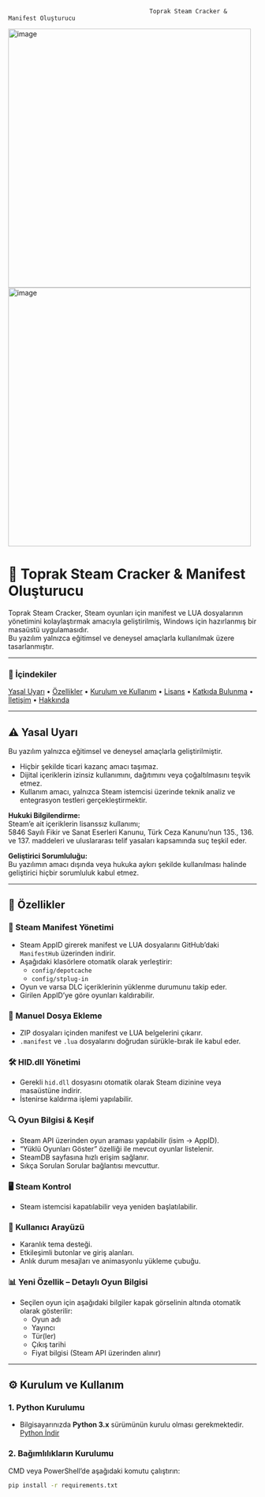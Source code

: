                                             Toprak Steam Cracker & Manifest Oluşturucu
                                                                                                                                   
                                                                                                                                   
                                                                                                                                   
                                                                                                                                   
<img width="492" height="524" alt="image" src="https://github.com/user-attachments/assets/8033ee05-efd6-42e9-9195-bcf0dba72708" /> <img width="492" height="524" alt="image" src="https://github.com/user-attachments/assets/025f51e8-f4ea-40a9-886c-92c041d112f5" />


# 📄 Toprak Steam Cracker & Manifest Oluşturucu

Toprak Steam Cracker, Steam oyunları için manifest ve LUA dosyalarının yönetimini kolaylaştırmak amacıyla geliştirilmiş, Windows için hazırlanmış bir masaüstü uygulamasıdır.  
Bu yazılım yalnızca eğitimsel ve deneysel amaçlarla kullanılmak üzere tasarlanmıştır.

---

### 🔖 İçindekiler  
[Yasal Uyarı](#yasal-uyarı) • [Özellikler](#özellikler) • [Kurulum ve Kullanım](#kurulum-ve-kullanım) • [Lisans](#lisans) • [Katkıda Bulunma](#katkıda-bulunma) • [İletişim](#iletişim) • [Hakkında](#hakkında)

---

## ⚠️ Yasal Uyarı

Bu yazılım yalnızca eğitimsel ve deneysel amaçlarla geliştirilmiştir.

- Hiçbir şekilde ticari kazanç amacı taşımaz.
- Dijital içeriklerin izinsiz kullanımını, dağıtımını veya çoğaltılmasını teşvik etmez.
- Kullanım amacı, yalnızca Steam istemcisi üzerinde teknik analiz ve entegrasyon testleri gerçekleştirmektir.

**Hukuki Bilgilendirme:**  
Steam’e ait içeriklerin lisanssız kullanımı;  
5846 Sayılı Fikir ve Sanat Eserleri Kanunu, Türk Ceza Kanunu’nun 135., 136. ve 137. maddeleri ve uluslararası telif yasaları kapsamında suç teşkil eder.

**Geliştirici Sorumluluğu:**  
Bu yazılımın amacı dışında veya hukuka aykırı şekilde kullanılması halinde geliştirici hiçbir sorumluluk kabul etmez.

---

## 🚀 Özellikler

### 🔧 Steam Manifest Yönetimi
- Steam AppID girerek manifest ve LUA dosyalarını GitHub’daki `ManifestHub` üzerinden indirir.
- Aşağıdaki klasörlere otomatik olarak yerleştirir:
  - `config/depotcache`
  - `config/stplug-in`
- Oyun ve varsa DLC içeriklerinin yüklenme durumunu takip eder.
- Girilen AppID’ye göre oyunları kaldırabilir.

### 📂 Manuel Dosya Ekleme
- ZIP dosyaları içinden manifest ve LUA belgelerini çıkarır.
- `.manifest` ve `.lua` dosyalarını doğrudan sürükle-bırak ile kabul eder.

### 🛠️ HID.dll Yönetimi
- Gerekli `hid.dll` dosyasını otomatik olarak Steam dizinine veya masaüstüne indirir.
- İstenirse kaldırma işlemi yapılabilir.

### 🔍 Oyun Bilgisi & Keşif
- Steam API üzerinden oyun araması yapılabilir (isim → AppID).
- “Yüklü Oyunları Göster” özelliği ile mevcut oyunlar listelenir.
- SteamDB sayfasına hızlı erişim sağlanır.
- Sıkça Sorulan Sorular bağlantısı mevcuttur.

### 🖥️ Steam Kontrol
- Steam istemcisi kapatılabilir veya yeniden başlatılabilir.

### 🎨 Kullanıcı Arayüzü
- Karanlık tema desteği.
- Etkileşimli butonlar ve giriş alanları.
- Anlık durum mesajları ve animasyonlu yükleme çubuğu.

### 📊 Yeni Özellik – Detaylı Oyun Bilgisi
- Seçilen oyun için aşağıdaki bilgiler kapak görselinin altında otomatik olarak gösterilir:
  - Oyun adı
  - Yayıncı
  - Tür(ler)
  - Çıkış tarihi
  - Fiyat bilgisi (Steam API üzerinden alınır)

---

## ⚙️ Kurulum ve Kullanım

### 1. Python Kurulumu
- Bilgisayarınızda **Python 3.x** sürümünün kurulu olması gerekmektedir.  
  [Python İndir](https://www.python.org/downloads/)

### 2. Bağımlılıkların Kurulumu
CMD veya PowerShell’de aşağıdaki komutu çalıştırın:

```bash
pip install -r requirements.txt
